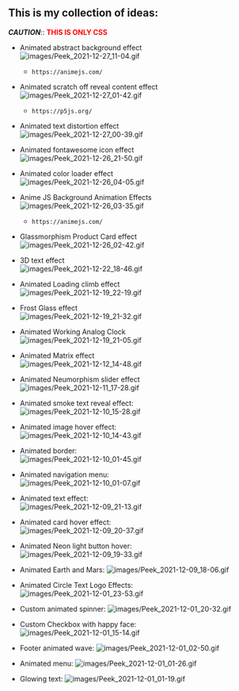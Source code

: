 ## This is my collection of ideas:

**_CAUTION_**:: <b style="color: red;">**THIS IS ONLY CSS**</b>

- Animated abstract background effect<br>
  ![images/Peek_2021-12-27_11-04.gif](images/Peek_2021-12-27_11-04.gif)

  - `https://animejs.com/`

- Animated scratch off reveal content effect<br>
  ![images/Peek_2021-12-27_01-42.gif](images/Peek_2021-12-27_01-42.gif)

  - `https://p5js.org/`

- Animated text distortion effect<br>
  ![images/Peek_2021-12-27_00-39.gif](images/Peek_2021-12-27_00-39.gif)

- Animated fontawesome icon effect<br>
  ![images/Peek_2021-12-26_21-50.gif](images/Peek_2021-12-26_21-50.gif)

- Animated color loader effect<br>
  ![images/Peek_2021-12-26_04-05.gif](images/Peek_2021-12-26_04-05.gif)

- Anime JS Background Animation Effects<br>
  ![images/Peek_2021-12-26_03-35.gif](images/Peek_2021-12-26_03-35.gif)

  - `https://animejs.com/`

- Glassmorphism Product Card effect<br>
  ![images/Peek_2021-12-26_02-42.gif](images/Peek_2021-12-26_02-42.gif)

- 3D text effect<br>
  ![images/Peek_2021-12-22_18-46.gif](images/Peek_2021-12-22_18-46.gif)

- Animated Loading climb effect<br>
  ![images/Peek_2021-12-19_22-19.gif](images/Peek_2021-12-19_22-19.gif)

- Frost Glass effect<br>
  ![images/Peek_2021-12-19_21-32.gif](images/Peek_2021-12-19_21-32.gif)

- Animated Working Analog Clock<br>
  ![images/Peek_2021-12-19_21-05.gif](images/Peek_2021-12-19_21-05.gif)

- Animated Matrix effect<br>
  ![images/Peek_2021-12-12_14-48.gif](images/Peek_2021-12-12_14-48.gif)

- Animated Neumorphism slider effect<br>
  ![images/Peek_2021-12-11_17-28.gif](images/Peek_2021-12-11_17-28.gif)

- Animated smoke text reveal effect:<br>
  ![images/Peek_2021-12-10_15-28.gif](images/Peek_2021-12-10_15-28.gif)

- Animated image hover effect:<br>
  ![images/Peek_2021-12-10_14-43.gif](images/Peek_2021-12-10_14-43.gif)

- Animated border:<br>
  ![images/Peek_2021-12-10_01-45.gif](images/Peek_2021-12-10_01-45.gif)

- Animated navigation menu:<br>
  ![images/Peek_2021-12-10_01-07.gif](images/Peek_2021-12-10_01-07.gif)

- Animated text effect:<br>
  ![images/Peek_2021-12-09_21-13.gif](images/Peek_2021-12-09_21-13.gif)

- Animated card hover effect:<br>
  ![images/Peek_2021-12-09_20-37.gif](images/Peek_2021-12-09_20-37.gif)

- Animated Neon light button hover:<br>
  ![images/Peek_2021-12-09_19-33.gif](images/Peek_2021-12-09_19-33.gif)

- Animated Earth and Mars:
  ![images/Peek_2021-12-09_18-06.gif](images/Peek_2021-12-09_18-06.gif)

- Animated Circle Text Logo Effects:
  ![images/Peek_2021-12-01_23-53.gif](images/Peek_2021-12-01_23-53.gif)

- Custom animated spinner:
  ![images/Peek_2021-12-01_20-32.gif](images/Peek_2021-12-01_20-32.gif)

- Custom Checkbox with happy face:
  ![images/Peek_2021-12-01_15-14.gif](images/Peek_2021-12-01_15-14.gif)

- Footer animated wave:
  ![images/Peek_2021-12-01_02-50.gif](images/Peek_2021-12-01_02-50.gif)

- Animated menu:
  ![images/Peek_2021-12-01_01-26.gif](images/Peek_2021-12-01_01-26.gif)

- Glowing text:
  ![images/Peek_2021-12-01_01-19.gif](images/Peek_2021-12-01_01-19.gif)

